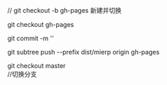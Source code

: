 // git checkout -b gh-pages  新建并切换

git checkout gh-pages  

git commit -m  ''

git subtree push --prefix dist/mierp origin gh-pages

git checkout master  
//切换分支
